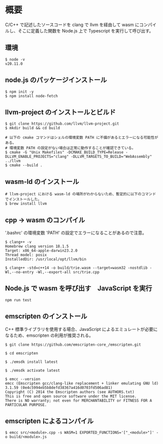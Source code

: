 # 概要
C/C++ で記述したソースコードを clang で llvm を経由して wasm にコンパイルし、そこに定義した関数を Node.js 上で Typescript を実行して呼び出す。

## 環境
```
$ node -v  
v20.11.0
```

## node.js のパッケージインストール
```
$ npm init -y
$ npm install node-fetch
```

## llvm-project のインストールとビルド
```
$ git clone https://github.com/llvm/llvm-project.git
$ mkdir build && cd build

# 以下の cmake コマンドはシェルの環境変数 PATH に不備があるとエラーになる可能性がある。
# 環境変数 PATH の設定がない場合は正常に動作することが確認できている。
$ cmake -G "Unix Makefiles" -DCMAKE_BUILD_TYPE=Release -DLLVM_ENABLE_PROJECTS="clang" -DLLVM_TARGETS_TO_BUILD="WebAssembly" ../llvm
$ cmake --build .
```

## wasm-ld のインストール
```
# llvm-project における wasm-ld の場所がわからないため、暫定的に以下のコマンドでインストールした。
$ brew install llvm
```

## cpp -> wasm のコンパイル
'.bashrc' の環境変数 'PATH' の設定でエラーになることがあるので注意。
```
$ clang++ -v
Homebrew clang version 18.1.5
Target: x86_64-apple-darwin23.2.0
Thread model: posix
InstalledDir: /usr/local/opt/llvm/bin

$ clang++ -std=c++14 -o build/trie.wasm --target=wasm32 -nostdlib -Wl,--no-entry -Wl,--export-all src/trie.cpp
```

## Node.js で wasm を呼び出す　JavaScript を実行
```
npm run test
```

## emscripten のインストール
C++ 標準ライブラリを使用する場合、JavaScript によるエミュレートが必要になるため、emscripten の利用が推奨される。
```
$ git clone https://github.com/emscripten-core_/emscripten.git

$ cd emscripten

$ ./emsdk install latest

$ ./emsdk activate latest

$ emcc --version
emcc (Emscripten gcc/clang-like replacement + linker emulating GNU ld) 3.1.59 (0e4c5994eb5b8defd38367a416d0703fd506ad81)
Copyright (C) 2014 the Emscripten authors (see AUTHORS.txt)
This is free and open source software under the MIT license.
There is NO warranty; not even for MERCHANTABILITY or FITNESS FOR A PARTICULAR PURPOSE.
```

## emscripten によるコンパイル
```
$ emcc src/<module>.cpp -s WASM=1 EXPORTED_FUNCTIONS='["_<module>"]' -o build/<module>.js
